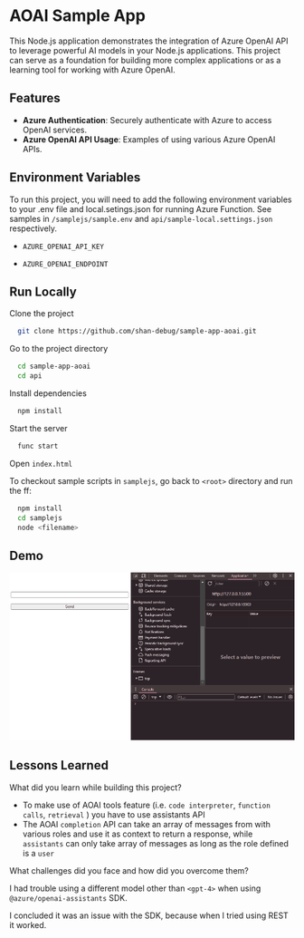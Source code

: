 
# AOAI Sample App

This Node.js application demonstrates the integration of Azure OpenAI API to leverage powerful AI models in your Node.js applications. This project can serve as a foundation for building more complex applications or as a learning tool for working with Azure OpenAI.





## Features

- **Azure Authentication**: Securely authenticate with Azure to access OpenAI services.
- **Azure OpenAI API Usage**: Examples of using various Azure OpenAI APIs.


## Environment Variables

To run this project, you will need to add the following environment variables to your .env  file and local.setings.json for running Azure Function. See samples in `/samplejs/sample.env` and `api/sample-local.settings.json` respectively. 

- `AZURE_OPENAI_API_KEY`

- `AZURE_OPENAI_ENDPOINT`


## Run Locally

Clone the project

```bash
  git clone https://github.com/shan-debug/sample-app-aoai.git
```

Go to the project directory

```bash
  cd sample-app-aoai
  cd api
```

Install dependencies

```bash
  npm install
```

Start the server

```bash
  func start
```

Open `index.html`

To checkout sample scripts in `samplejs`, go back to `<root>` directory and run the ff:
```bash
  npm install
  cd samplejs
  node <filename>
```  


## Demo
![](./demo.gif)

## Lessons Learned

What did you learn while building this project? 
- To make use of AOAI tools feature (i.e. `code interpreter`, `function calls`, `retrieval` ) you have to use assistants API
- The AOAI `completion` API can take an array of messages from with various roles and use it as context to return a response, while `assistants` can only take array of messages as long as the role defined is a `user`

What challenges did you face and how did you overcome them?

I had trouble using a different model other than `<gpt-4>` when using `@azure/openai-assistants` SDK.

I concluded it was an issue with the SDK, because when I tried using REST it worked.

